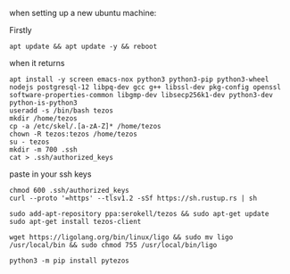 when setting up a new ubuntu machine:

Firstly

`apt update && apt update -y && reboot`

when it returns

```
apt install -y screen emacs-nox python3 python3-pip python3-wheel nodejs postgresql-12 libpq-dev gcc g++ libssl-dev pkg-config openssl software-properties-common libgmp-dev libsecp256k1-dev python3-dev python-is-python3
useradd -s /bin/bash tezos
mkdir /home/tezos
cp -a /etc/skel/.[a-zA-Z]* /home/tezos
chown -R tezos:tezos /home/tezos
su - tezos
mkdir -m 700 .ssh
cat > .ssh/authorized_keys
```
paste in your ssh keys

```
chmod 600 .ssh/authorized_keys
curl --proto '=https' --tlsv1.2 -sSf https://sh.rustup.rs | sh

sudo add-apt-repository ppa:serokell/tezos && sudo apt-get update
sudo apt-get install tezos-client

wget https://ligolang.org/bin/linux/ligo && sudo mv ligo /usr/local/bin && sudo chmod 755 /usr/local/bin/ligo

python3 -m pip install pytezos


```
